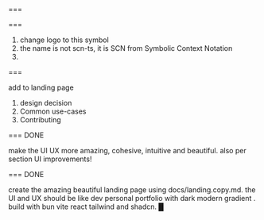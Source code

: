 ===


===

1. change logo to this symbol
2. the name is not scn-ts, it is SCN from Symbolic Context Notation
3.

===

add to landing page

1. design decision
2. Common use-cases
3. Contributing

=== DONE

make the UI UX more amazing, cohesive, intuitive and beautiful. also per section UI improvements!

=== DONE

create the amazing beautiful landing page using docs/landing.copy.md. the UI and UX should be like dev personal portfolio with dark modern gradient . build with bun vite react tailwind and shadcn. █
